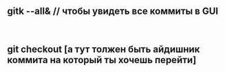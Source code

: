 <h2>gitk --all&          // чтобы увидеть все коммиты в GUI </h2><br/>
<h2>git checkout [а тут толжен быть айдишник коммита на который ты хочешь перейти] </h2>
